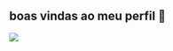 ## boas vindas ao meu perfil 🤙  

![](https://media.giphy.com/media/BHiy2d77HXe1Hn5321/giphy.gif?cid=790b7611pr4xnt43jqgt99i4pr4wc28zs2796mtbofu07l5n&ep=v1_gifs_search&rid=giphy.gif&ct=g)
